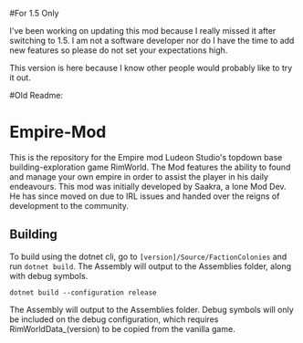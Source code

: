 #For 1.5 Only

I've been working on updating this mod because I really missed it after switching to 1.5.   I am not a software developer nor do I have the time to add new features so please do not set your expectations high.

This version is here because I know other people would probably like to try it out.



#Old Readme:

# Empire-Mod
This is the repository for the Empire mod Ludeon Studio's topdown base building-exploration game RimWorld.
The Mod features the ability to found and manage your own empire in order to assist the player in his daily endeavours.
This mod was initially developed by Saakra, a lone Mod Dev. He has since moved on due to IRL issues and handed over the reigns of development to the community.

## Building
To build using the dotnet cli, go to `[version]/Source/FactionColonies` and run `dotnet build`. The Assembly will output to the Assemblies folder, along with debug symbols.

`dotnet build --configuration release`

The Assembly will output to the Assemblies folder. 
Debug symbols will only be included on the debug configuration, 
which requires RimWorldData_(version) to be copied from the vanilla game.
